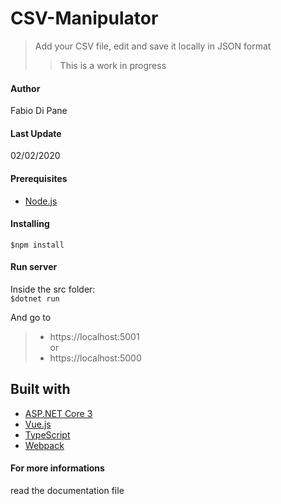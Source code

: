 # CSV-Manipulator
>Add your CSV file, edit and save it locally in JSON format
>>This is a work in progress

#### Author
Fabio Di Pane

#### Last Update
02/02/2020

#### Prerequisites
- [Node.js](https://nodejs.org/)

#### Installing
`$npm install`

#### Run server
Inside the src folder: </br>
`$dotnet run`

And go to

> - https://localhost:5001 </br>
or
> - https://localhost:5000

## Built with
- [ASP.NET Core 3](https://docs.microsoft.com/it-it/aspnet/core/?view=aspnetcore-3.1)
- [Vue.js](https://vuejs.org/)
- [TypeScript](https://www.typescriptlang.org/index.html)
- [Webpack](https://webpack.js.org/)

#### For more informations
read the documentation file
